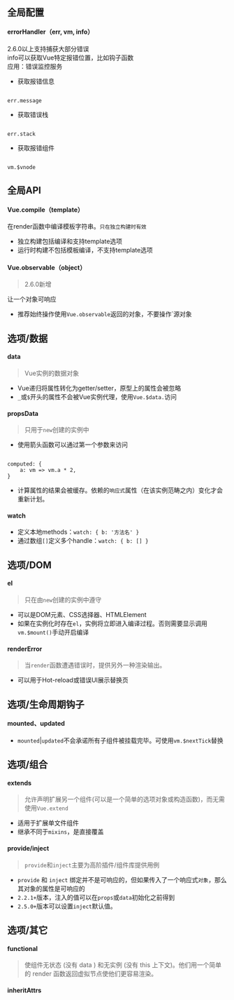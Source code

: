 
全局配置
---

#### errorHandler（err, vm, info）
2.6.0以上支持捕获大部分错误  
info可以获取Vue特定报错位置，比如钩子函数  
应用：错误监控服务

- 获取报错信息
```

err.message
```

- 获取错误栈
```

err.stack
```

- 获取报错组件
```

vm.$vnode
```

全局API
---

#### Vue.compile（template）
在render函数中编译模板字符串。`只在独立构建时有效`
- 独立构建包括编译和支持template选项
- 运行时构建不包括模板编译，不支持template选项

#### Vue.observable（object）
> 2.6.0新增  

让一个对象可响应

- 推荐始终操作使用`Vue.observable`返回的对象，不要操作`源对象

选项/数据
---

#### data
> Vue实例的数据对象  

- Vue递归将属性转化为getter/setter，原型上的属性会被忽略
- `_`或`$`开头的属性不会被Vue实例代理，使用`Vue.$data.`访问

#### propsData
> 只用于`new`创建的实例中

- 使用箭头函数可以通过第一个参数来访问
```

computed: {
    a: vm => vm.a * 2, 
}
```

- 计算属性的结果会被缓存。依赖的`响应式`属性（在该实例范畴之内）变化才会重新计划。

#### watch
- 定义本地methods：`watch: { b: '方法名' }`
- 通过数组`[]`定义多个handle：`watch: { b: [] }`


选项/DOM
---

#### el
> 只在由`new`创建的实例中遵守

- 可以是DOM元素、CSS选择器、HTMLElement
- 如果在实例化时存在`el`，实例将立即进入编译过程。否则需要显示调用`vm.$mount()`手动开启编译

#### renderError
> 当`render`函数遭遇错误时，提供另外一种渲染输出。

- 可以用于Hot-reload或错误UI展示替换页

选项/生命周期钩子
---

#### mounted、updated

- `mounted`|`updated`不会承诺所有子组件被挂载完毕。可使用`vm.$nextTick`替换

选项/组合
---

#### extends
> 允许声明扩展另一个组件(可以是一个简单的选项对象或构造函数)，而无需使用`Vue.extend`

- 适用于扩展单文件组件
- 继承不同于`mixins`，是直接覆盖

#### provide/inject
> `provide`和`inject`主要为高阶插件/组件库提供用例

- `provide` 和 `inject` 绑定并不是可响应的，但如果传入了一个响应式`对象`，那么其对象的属性是可响应的
- `2.2.1+`版本，注入的值可以在`props`或`data`初始化之前得到  
- `2.5.0+`版本可以设置`inject`默认值。


选项/其它
---

#### functional
> 使组件无状态 (没有 data ) 和无实例 (没有 this 上下文)。他们用一个简单的 render 函数返回虚拟节点使他们更容易渲染。

#### inheritAttrs
